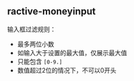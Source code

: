 ## ractive-moneyinput

输入框过滤规则：

- 最多两位小数
- 如输入大于设置的最大值，仅展示最大值
- 只能包含 `[0-9.]`
- 数值超过2位的情况下，不可以0开头

